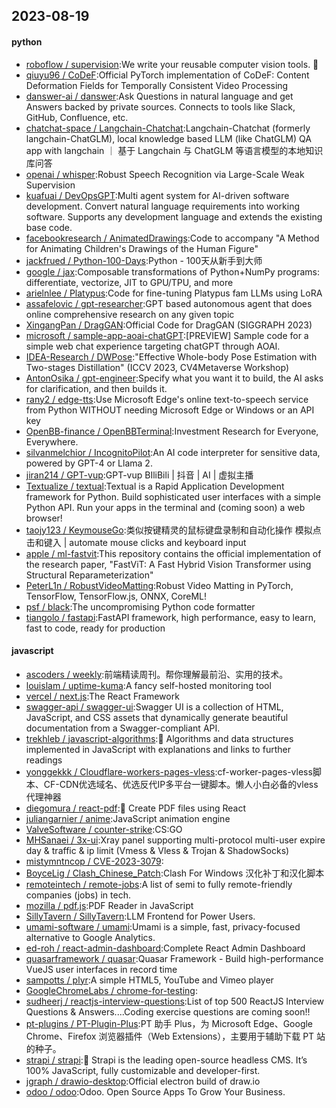 ## 2023-08-19

#### python
* [roboflow / supervision](https://github.com/roboflow/supervision):We write your reusable computer vision tools.
💜
* [qiuyu96 / CoDeF](https://github.com/qiuyu96/CoDeF):Official PyTorch implementation of CoDeF: Content Deformation Fields for Temporally Consistent Video Processing
* [danswer-ai / danswer](https://github.com/danswer-ai/danswer):Ask Questions in natural language and get Answers backed by private sources. Connects to tools like Slack, GitHub, Confluence, etc.
* [chatchat-space / Langchain-Chatchat](https://github.com/chatchat-space/Langchain-Chatchat):Langchain-Chatchat (formerly langchain-ChatGLM), local knowledge based LLM (like ChatGLM) QA app with langchain ｜ 基于 Langchain 与 ChatGLM 等语言模型的本地知识库问答
* [openai / whisper](https://github.com/openai/whisper):Robust Speech Recognition via Large-Scale Weak Supervision
* [kuafuai / DevOpsGPT](https://github.com/kuafuai/DevOpsGPT):Multi agent system for AI-driven software development. Convert natural language requirements into working software. Supports any development language and extends the existing base code.
* [facebookresearch / AnimatedDrawings](https://github.com/facebookresearch/AnimatedDrawings):Code to accompany "A Method for Animating Children's Drawings of the Human Figure"
* [jackfrued / Python-100-Days](https://github.com/jackfrued/Python-100-Days):Python - 100天从新手到大师
* [google / jax](https://github.com/google/jax):Composable transformations of Python+NumPy programs: differentiate, vectorize, JIT to GPU/TPU, and more
* [arielnlee / Platypus](https://github.com/arielnlee/Platypus):Code for fine-tuning Platypus fam LLMs using LoRA
* [assafelovic / gpt-researcher](https://github.com/assafelovic/gpt-researcher):GPT based autonomous agent that does online comprehensive research on any given topic
* [XingangPan / DragGAN](https://github.com/XingangPan/DragGAN):Official Code for DragGAN (SIGGRAPH 2023)
* [microsoft / sample-app-aoai-chatGPT](https://github.com/microsoft/sample-app-aoai-chatGPT):[PREVIEW] Sample code for a simple web chat experience targeting chatGPT through AOAI.
* [IDEA-Research / DWPose](https://github.com/IDEA-Research/DWPose):"Effective Whole-body Pose Estimation with Two-stages Distillation" (ICCV 2023, CV4Metaverse Workshop)
* [AntonOsika / gpt-engineer](https://github.com/AntonOsika/gpt-engineer):Specify what you want it to build, the AI asks for clarification, and then builds it.
* [rany2 / edge-tts](https://github.com/rany2/edge-tts):Use Microsoft Edge's online text-to-speech service from Python WITHOUT needing Microsoft Edge or Windows or an API key
* [OpenBB-finance / OpenBBTerminal](https://github.com/OpenBB-finance/OpenBBTerminal):Investment Research for Everyone, Everywhere.
* [silvanmelchior / IncognitoPilot](https://github.com/silvanmelchior/IncognitoPilot):An AI code interpreter for sensitive data, powered by GPT-4 or Llama 2.
* [jiran214 / GPT-vup](https://github.com/jiran214/GPT-vup):GPT-vup BIliBili | 抖音 | AI | 虚拟主播
* [Textualize / textual](https://github.com/Textualize/textual):Textual is a Rapid Application Development framework for Python. Build sophisticated user interfaces with a simple Python API. Run your apps in the terminal and (coming soon) a web browser!
* [taojy123 / KeymouseGo](https://github.com/taojy123/KeymouseGo):类似按键精灵的鼠标键盘录制和自动化操作 模拟点击和键入 | automate mouse clicks and keyboard input
* [apple / ml-fastvit](https://github.com/apple/ml-fastvit):This repository contains the official implementation of the research paper, "FastViT: A Fast Hybrid Vision Transformer using Structural Reparameterization"
* [PeterL1n / RobustVideoMatting](https://github.com/PeterL1n/RobustVideoMatting):Robust Video Matting in PyTorch, TensorFlow, TensorFlow.js, ONNX, CoreML!
* [psf / black](https://github.com/psf/black):The uncompromising Python code formatter
* [tiangolo / fastapi](https://github.com/tiangolo/fastapi):FastAPI framework, high performance, easy to learn, fast to code, ready for production

#### javascript
* [ascoders / weekly](https://github.com/ascoders/weekly):前端精读周刊。帮你理解最前沿、实用的技术。
* [louislam / uptime-kuma](https://github.com/louislam/uptime-kuma):A fancy self-hosted monitoring tool
* [vercel / next.js](https://github.com/vercel/next.js):The React Framework
* [swagger-api / swagger-ui](https://github.com/swagger-api/swagger-ui):Swagger UI is a collection of HTML, JavaScript, and CSS assets that dynamically generate beautiful documentation from a Swagger-compliant API.
* [trekhleb / javascript-algorithms](https://github.com/trekhleb/javascript-algorithms):📝
Algorithms and data structures implemented in JavaScript with explanations and links to further readings
* [yonggekkk / Cloudflare-workers-pages-vless](https://github.com/yonggekkk/Cloudflare-workers-pages-vless):cf-worker-pages-vless脚本、CF-CDN优选域名、优选反代IP多平台一键脚本。懒人小白必备的vless代理神器
* [diegomura / react-pdf](https://github.com/diegomura/react-pdf):📄
Create PDF files using React
* [juliangarnier / anime](https://github.com/juliangarnier/anime):JavaScript animation engine
* [ValveSoftware / counter-strike](https://github.com/ValveSoftware/counter-strike):CS:GO
* [MHSanaei / 3x-ui](https://github.com/MHSanaei/3x-ui):Xray panel supporting multi-protocol multi-user expire day & traffic & ip limit (Vmess & Vless & Trojan & ShadowSocks)
* [mistymntncop / CVE-2023-3079](https://github.com/mistymntncop/CVE-2023-3079):
* [BoyceLig / Clash_Chinese_Patch](https://github.com/BoyceLig/Clash_Chinese_Patch):Clash For Windows 汉化补丁和汉化脚本
* [remoteintech / remote-jobs](https://github.com/remoteintech/remote-jobs):A list of semi to fully remote-friendly companies (jobs) in tech.
* [mozilla / pdf.js](https://github.com/mozilla/pdf.js):PDF Reader in JavaScript
* [SillyTavern / SillyTavern](https://github.com/SillyTavern/SillyTavern):LLM Frontend for Power Users.
* [umami-software / umami](https://github.com/umami-software/umami):Umami is a simple, fast, privacy-focused alternative to Google Analytics.
* [ed-roh / react-admin-dashboard](https://github.com/ed-roh/react-admin-dashboard):Complete React Admin Dashboard
* [quasarframework / quasar](https://github.com/quasarframework/quasar):Quasar Framework - Build high-performance VueJS user interfaces in record time
* [sampotts / plyr](https://github.com/sampotts/plyr):A simple HTML5, YouTube and Vimeo player
* [GoogleChromeLabs / chrome-for-testing](https://github.com/GoogleChromeLabs/chrome-for-testing):
* [sudheerj / reactjs-interview-questions](https://github.com/sudheerj/reactjs-interview-questions):List of top 500 ReactJS Interview Questions & Answers....Coding exercise questions are coming soon!!
* [pt-plugins / PT-Plugin-Plus](https://github.com/pt-plugins/PT-Plugin-Plus):PT 助手 Plus，为 Microsoft Edge、Google Chrome、Firefox 浏览器插件（Web Extensions），主要用于辅助下载 PT 站的种子。
* [strapi / strapi](https://github.com/strapi/strapi):🚀
Strapi is the leading open-source headless CMS. It’s 100% JavaScript, fully customizable and developer-first.
* [jgraph / drawio-desktop](https://github.com/jgraph/drawio-desktop):Official electron build of draw.io
* [odoo / odoo](https://github.com/odoo/odoo):Odoo. Open Source Apps To Grow Your Business.
